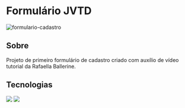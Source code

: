 <h1>Formulário JVTD</h1>

![formulario-cadastro](https://github.com/user-attachments/assets/5abac79a-8170-4f58-843c-6f69a9788b21)

<h2>Sobre</h2>
<p>Projeto de primeiro formulário de cadastro criado com auxílio de vídeo tutorial da Rafaella Ballerine.</p>

## Tecnologias
<div>
  <img src="https://img.shields.io/badge/HTML-239120?style=for-the-badge&logo=html5&logoColor=white">
  <img src="https://img.shields.io/badge/CSS-239120?&style=for-the-badge&logo=css3&logoColor=white">
</div>


